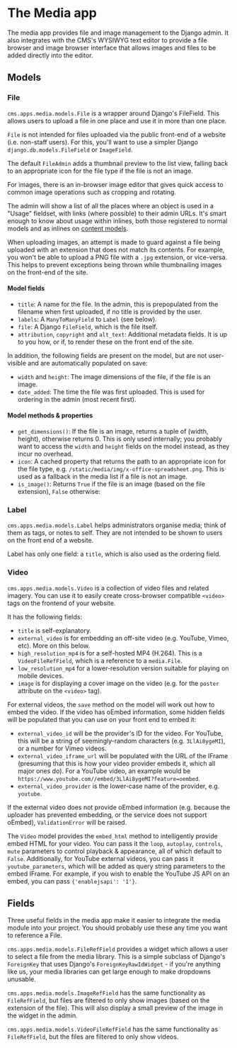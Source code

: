 # The Media app

The media app provides file and image management to the Django admin.
It also integrates with the CMS's WYSIWYG text editor to provide a file browser and image browser interface that allows images and files to be added directly into the editor.

## Models

### File

`cms.apps.media.models.File` is a wrapper around Django's FileField.
This allows users to upload a file in one place and use it in more than one place.

`File` is not intended for files uploaded via the public front-end of a website (i.e. non-staff users).
For this, you'll want to use a simpler Django `django.db.models.FileField` or `ImageField`.

The default `FileAdmin` adds a thumbnail preview to the list view, falling back to an appropriate icon for the file type if the file is not an image.

For images, there is an in-browser image editor that gives quick access to common image operations such as cropping and rotating.

The admin will show a list of all the places where an object is used in a "Usage" fieldset, with links (where possible) to their admin URLs.
It's smart enough to know about usage within inlines, both those registered to normal models and as inlines on [content models](pages-app.md).

When uploading images, an attempt is made to guard against a file being uploaded with an extension that does not match its contents.
For example, you won't be able to upload a PNG file with a `.jpg` extension, or vice-versa.
This helps to prevent exceptions being thrown while thumbnailing images on the front-end of the site.

#### Model fields

* `title`: A name for the file.
In the admin, this is prepopulated from the filename when first uploaded, if no title is provided by the user.
* `labels`: A `ManyToManyField` to `Label` (see below).
* `file`: A Django `FileField`, which is the file itself.
* `attribution`, `copyright` and `alt_text`: Additional metadata fields.
It is up to you how, or if, to render these on the front end of the site.

In addition, the following fields are present on the model, but are not user-visible and are automatically populated on save:

* `width` and `height`: The image dimensions of the file, if the file is an image.
* `date_added`: The time the file was first uploaded. This is used for ordering in the admin (most recent first).

#### Model methods & properties

* `get_dimensions()`: If the file is an image, returns a tuple of (width, height), otherwise returns 0.
This is only used internally; you probably want to access the `width` and `height` fields on the model instead, as they incur no overhead.
* `icon`: A cached property that returns the path to an appropriate icon for the file type, e.g. `/static/media/img/x-office-spreadsheet.png`. This is used as a fallback in the media list if a file is not an image.
* `is_image()`: Returns `True` if the file is an image (based on the file extension), `False` otherwise:

### Label

`cms.apps.media.models.Label` helps administrators organise media;
think of them as tags, or notes to self.
They are not intended to be shown to users on the front end of a website.

Label has only one field: a `title`, which is also used as the ordering field.

### Video

`cms.apps.media.models.Video` is a collection of video files and related imagery.
You can use it to easily create cross-browser compatible `<video>` tags on the frontend of your website.

It has the following fields:

* `title` is self-explanatory.
* `external_video` is for embedding an off-site video (e.g. YouTube, Vimeo, etc). More on this below.
* `high_resolution_mp4` is for a self-hosted MP4 (H.264). This is a `VideoFileRefField`, which is a reference to a `media.File`.
* `low_resolution_mp4` for a lower-resolution version suitable for playing on mobile devices.
* `image` is for displaying a cover image on the video (e.g. for the `poster` attribute on the `<video>` tag).

For external videos, the `save` method on the model will work out how to embed the video.
If the video has oEmbed information, some hidden fields will be populated that you can use on your front end to embed it:

* `external_video_id` will be the provider's ID for the video.
For YouTube, this will be a string of seemingly-random characters (e.g. `3LlAi8ygeMI`), or a number for Vimeo videos.
* `external_video_iframe_url` will be populated with the URL of the IFrame (presuming that this is how your video provider embeds it, which all major ones do).
For a YouTube video, an example would be `https://www.youtube.com//embed/3LlAi8ygeMI?feature=oembed`.
* `external_video_provider` is the lower-case name of the provider, e.g. `youtube`.

If the external video does not provide oEmbed information
(e.g. because the uploader has prevented embedding, or the service does not support oEmbed),
`ValidationError` will be raised.

The `Video` model provides the `embed_html` method to intelligently provide embed HTML for your video.
You can pass it the `loop`, `autoplay`, `controls`, `mute` parameters to control playback & appearance, all of which default to `False`.
Additionally, for YouTube external videos, you can pass it `youtube_parameters`, which will be added as query string parameters to the embed IFrame.
For example, if you wish to enable the YouTube JS API on an embed, you can pass `{'enablejsapi': '1'}`.

## Fields

Three useful fields in the media app make it easier to integrate the media module into your project.
You should probably use these any time you want to reference a File.

`cms.apps.media.models.FileRefField` provides a widget which allows a user to select a file from the media library.
This is a simple subclass of Django's `ForeignKey` that uses Django's `ForeignKeyRawIdWidget` -
if you're anything like us, your media libraries can get large enough to make dropdowns unusable.

`cms.apps.media.models.ImageRefField` has the same functionality as `FileRefField`, but files are filtered to only show images (based on the extension of the file).
This will also display a small preview of the image in the widget in the admin.

`cms.apps.media.models.VideoFileRefField` has the same functionality as `FileRefField`, but the files are filtered to only show videos.
